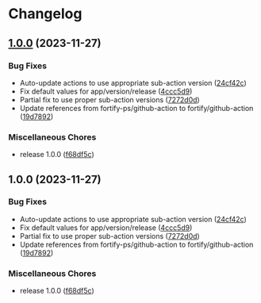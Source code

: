 # Changelog

## [1.0.0](https://github.com/rsenden/github-actionx/compare/v1.0.0...v1.0.0) (2023-11-27)


### Bug Fixes

* Auto-update actions to use appropriate sub-action version ([24cf42c](https://github.com/rsenden/github-actionx/commit/24cf42c141c586e4644d2b89f4556f3af47f4cc4))
* Fix default values for app/version/release ([4ccc5d9](https://github.com/rsenden/github-actionx/commit/4ccc5d9cf86ac7ca0cbf4329b4bf9368b3bb4199))
* Partial fix to use proper sub-action versions ([7272d0d](https://github.com/rsenden/github-actionx/commit/7272d0d5a7fa67ba3a2eed960818c40f1667e8ab))
* Update references from fortify-ps/github-action to fortify/github-action ([19d7892](https://github.com/rsenden/github-actionx/commit/19d7892bbbd3bc1c1a1e11ba8dbb1c632c4dcfcf))


### Miscellaneous Chores

* release 1.0.0 ([f68df5c](https://github.com/rsenden/github-actionx/commit/f68df5c9649fc61016ecdab8ce30f351d9090aef))

## 1.0.0 (2023-11-27)


### Bug Fixes

* Auto-update actions to use appropriate sub-action version ([24cf42c](https://github.com/rsenden/github-actionx/commit/24cf42c141c586e4644d2b89f4556f3af47f4cc4))
* Fix default values for app/version/release ([4ccc5d9](https://github.com/rsenden/github-actionx/commit/4ccc5d9cf86ac7ca0cbf4329b4bf9368b3bb4199))
* Partial fix to use proper sub-action versions ([7272d0d](https://github.com/rsenden/github-actionx/commit/7272d0d5a7fa67ba3a2eed960818c40f1667e8ab))
* Update references from fortify-ps/github-action to fortify/github-action ([19d7892](https://github.com/rsenden/github-actionx/commit/19d7892bbbd3bc1c1a1e11ba8dbb1c632c4dcfcf))


### Miscellaneous Chores

* release 1.0.0 ([f68df5c](https://github.com/rsenden/github-actionx/commit/f68df5c9649fc61016ecdab8ce30f351d9090aef))
